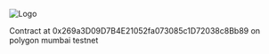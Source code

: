 ![Logo](https://i.imgur.com/CbQsj8I.png)



Contract at 0x269a3D09D7B4E21052fa073085c1D72038c8Bb89 on polygon mumbai testnet

